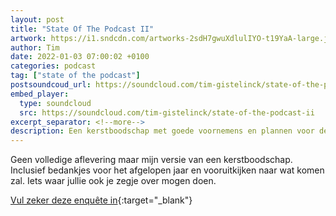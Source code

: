 ```yaml
---
layout: post
title: "State Of The Podcast II"
artwork: https://i1.sndcdn.com/artworks-2sdH7gwuXdlulIYO-t19YaA-large.jpg
author: Tim
date: 2022-01-03 07:00:02 +0100
categories: podcast
tag: ["state of the podcast"]
postsoundcoud_url: https://soundcloud.com/tim-gistelinck/state-of-the-podcast-ii
embed_player:
  type: soundcloud
  src: https://soundcloud.com/tim-gistelinck/state-of-the-podcast-ii
excerpt_separator: <!--more-->
description: Een kerstboodschap met goede voornemens en plannen voor de podcast.
---
```

Geen volledige aflevering maar mijn versie van een kerstboodschap. Inclusief bedankjes voor het afgelopen jaar en vooruitkijken naar wat komen zal. Iets waar jullie ook je zegje over mogen doen. 

[Vul zeker deze enquête in](https://docs.google.com/forms/d/e/1FAIpQLSfcLmhVZOg4UpxnbNLHBSQhFnlfKN8-C8FoTJaCrvg968ACSw/viewform){:target="_blank"}